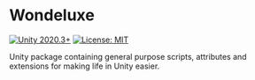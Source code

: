 # **Wondeluxe**

[![Unity 2020.3+](https://img.shields.io/badge/unity-2020.3%2B-blue.svg)](https://unity3d.com/get-unity/download)
[![License: MIT](https://img.shields.io/badge/License-MIT-brightgreen.svg)](https://github.com/wondeluxe/unity-wondeluxe/blob/main/LICENSE.md)

Unity package containing general purpose scripts, attributes and extensions for making life in Unity easier.

